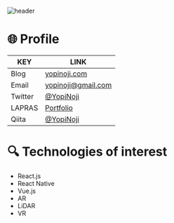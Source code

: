 ![header](https://user-images.githubusercontent.com/46310104/87062510-168d1500-c248-11ea-817c-7dc140f26056.png)



# 🌐 Profile

|KEY|LINK|
|---|-----|
|Blog|[yopinoji.com](https://yopinoji.com/)|
|Email|yopinoji@gmail.com|
|Twitter|[@YopiNoji](https://twitter.com/YopiNoji)|
|LAPRAS|[Portfolio](https://lapras.com/public/DH44BT7)|
|Qiita|[@YopiNoji](https://qiita.com/YopiNoji)|


# 🔍 Technologies of interest

- React.js
- React Native
- Vue.js
- AR
- LiDAR
- VR
